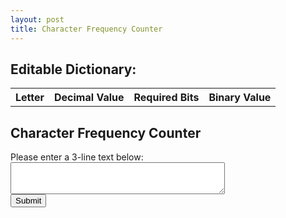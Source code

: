 ```yaml
---
layout: post
title: Character Frequency Counter
---
```


<!-- HTML for Editable Dictionary -->
<h2>Editable Dictionary:</h2>
<table id="editableDictionary">
  <tr>
    <th>Letter</th>
    <th>Decimal Value</th>
    <th>Required Bits</th>
    <th>Binary Value</th>
  </tr>
</table>

<!-- HTML for Character Frequency Counter -->
<h2>Character Frequency Counter</h2>
Please enter a 3-line text below:

<form id="charFrequencyForm">
  <textarea name="user_text" rows="3" cols="40"></textarea>
  <br>
  <input type="submit" value="Submit">
</form>

<div id="charFrequencyResult" style="display: none;">
  <h2>You Entered:</h2>
  <p id="enteredText"></p>

  <h2>Character Frequency:</h2>
  <div id="sortOptions">
    <label for="sortType">Sort by:</label>
    <select id="sortType">
      <option value="appearance">Appearance (Original Order)</option>
      <option value="frequencyAsc">Frequency (Ascending)</option>
      <option value="frequencyDesc">Frequency (Descending)</option>
    </select>
  </div>
  <table id="charFrequencyTable">
    <tr>
      <th>Character</th>
      <th>Frequency</th>
      <th>Required Bits</th>
    </tr>
  </table>
</div>

<!-- JavaScript for Character Frequency Counter -->
<script>

  // Get the default placement data from the Alphabet Dictionary
 // Get the default placement data from the Alphabet Dictionary
  var defaultPlacementData = [
    { letter: "a", decimal: 0, bits: 1, binary: "0" },
    { letter: "b", decimal: 1, bits: 1, binary: "1" },
    { letter: "c", decimal: 2, bits: 2, binary: "10" },
    { letter: "d", decimal: 3, bits: 2, binary: "11" },
    { letter: "e", decimal: 4, bits: 3, binary: "100" },
    { letter: "f", decimal: 5, bits: 3, binary: "101" },
    { letter: "g", decimal: 6, bits: 3, binary: "110" },
    { letter: "h", decimal: 7, bits: 3, binary: "111" },
    { letter: "i", decimal: 8, bits: 4, binary: "1000" },
    { letter: "j", decimal: 9, bits: 4, binary: "1001" },
    { letter: "k", decimal: 10, bits: 4, binary: "1010" },
    { letter: "l", decimal: 11, bits: 4, binary: "1011" },
    { letter: "m", decimal: 12, bits: 4, binary: "1100" },
    { letter: "n", decimal: 13, bits: 4, binary: "1101" },
    { letter: "o", decimal: 14, bits: 4, binary: "1110" },
    { letter: "p", decimal: 15, bits: 4, binary: "1111" },
    { letter: "q", decimal: 16, bits: 5, binary: "10000" },
    { letter: "r", decimal: 17, bits: 5, binary: "10001" },
    { letter: "s", decimal: 18, bits: 5, binary: "10010" },
    { letter: "t", decimal: 19, bits: 5, binary: "10011" },
    { letter: "u", decimal: 20, bits: 5, binary: "10100" },
    { letter: "v", decimal: 21, bits: 5, binary: "10101" },
    { letter: "w", decimal: 22, bits: 5, binary: "10110" },
    { letter: "x", decimal: 23, bits: 5, binary: "10111" },
    { letter: "y", decimal: 24, bits: 5, binary: "11000" },
    { letter: "z", decimal: 25, bits: 5, binary: "11001" },
  ];

  // Function to populate the editable dictionary
  function populateEditableDictionary() {
    var editableDictionary = document.getElementById("editableDictionary");

    for (var i = 0; i < defaultPlacementData.length; i++) {
      var row = editableDictionary.insertRow(-1);
      var cell1 = row.insertCell(0);
      var cell2 = row.insertCell(1);
      var cell3 = row.insertCell(2);
      var cell4 = row.insertCell(3);
      cell1.innerHTML = `<div class='draggable' draggable='true'>${defaultPlacementData[i].letter}</div>`;
      cell2.textContent = defaultPlacementData[i].decimal;
      cell3.textContent = defaultPlacementData[i].bits;
      cell4.textContent = defaultPlacementData[i].binary;
    }
  }

  // Call the function to populate the editable dictionary
  populateEditableDictionary();

  var dragSrcEl = null;

  function handleDragStart(e) {
    dragSrcEl = this;
    e.dataTransfer.effectAllowed = 'move';
    e.dataTransfer.setData('text/html', this.innerHTML);
  }

  function handleDragOver(e) {
    if (e.preventDefault) {
      e.preventDefault(); // Necessary to allow drop
    }
    e.dataTransfer.dropEffect = 'move';
    return false;
  }

  function handleDragEnter(e) {
    this.classList.add('over');
  }

  function handleDragLeave(e) {
    this.classList.remove('over');
  }

  function handleDrop(e) {
    if (e.stopPropagation) {
      e.stopPropagation(); // Stops some browsers from redirecting.
    }

    if (dragSrcEl != this) {
      dragSrcEl.innerHTML = this.innerHTML;
      this.innerHTML = e.dataTransfer.getData('text/html');
    }

    return false;
  }

  function handleDragEnd(e) {
    var draggableDivs = document.querySelectorAll('.draggable');
    draggableDivs.forEach(function (div) {
      div.classList.remove('over');
    });
  }

  var draggableDivs = document.querySelectorAll('.draggable');
  draggableDivs.forEach(function (div) {
    div.addEventListener('dragstart', handleDragStart, false);
    div.addEventListener('dragenter', handleDragEnter, false);
    div.addEventListener('dragover', handleDragOver, false);
    div.addEventListener('dragleave', handleDragLeave, false);
    div.addEventListener('drop', handleDrop, false);
    div.addEventListener('dragend', handleDragEnd, false);
  });

// Touch Event Handlers
function handleTouchStart(e) {
  dragSrcEl = e.target;
  e.dataTransfer.effectAllowed = 'move';
  e.dataTransfer.setData('text/html', e.target.innerHTML);
}

function handleTouchMove(e) {
  e.preventDefault();
}

function handleTouchEnd(e) {
  if (dragSrcEl != e.target) {
    dragSrcEl.innerHTML = e.target.innerHTML;
    e.target.innerHTML = e.dataTransfer.getData('text/html');
  }
}

// Attach Touch Event Listeners
draggableDivs.forEach(function (div) {
  div.setAttribute('draggable', 'true');
  div.addEventListener('mousedown', handleDragStart, false); // Mouse Event
  div.addEventListener('touchstart', handleTouchStart, false); // Touch Event
  div.addEventListener('touchmove', handleTouchMove, false); // Touch Event
  div.addEventListener('touchend', handleTouchEnd, false); // Touch Event
});

  document.getElementById("charFrequencyForm").addEventListener("submit", function (event) {
    event.preventDefault(); // Prevent the form from submitting and reloading the page

    var userText = document.querySelector("[name='user_text']").value;
    var formattedUserText = userText.replace(/\n/g, "<br>"); // Replace newline characters with <br> tags
    document.getElementById("enteredText").innerHTML = formattedUserText;

    var cleanedText = userText.replace(/[^a-zA-Z]/g, ""); // Remove non-alphabet characters
    var charCount = {};

    for (var i = 0; i < cleanedText.length; i++) {
      var char = cleanedText[i];
      if (!charCount[char]) {
        charCount[char] = 1;
      } else {
        charCount[char]++;
      }
    }

    function findRowTextByLetter(letter) {
      var editableDictionary = document.getElementById("editableDictionary");
      var rows = editableDictionary.rows;

      for (var i = 1; i < rows.length; i++) {
        var currentLetter = rows[i].cells[0].textContent.trim();
        if (currentLetter === letter) {
          // Create an array to hold cell text content
          var rowText = [];
          rowText.push(rows[i].cells[2].textContent.trim());

          // Join the cell text content with a separator (e.g., space)
          return rowText.join(' ');
        }
      }

      // If the letter is not found, return null
      return null;
    }

    var charFrequencyTable = document.getElementById("charFrequencyTable");
    charFrequencyTable.innerHTML = "<tr><th>Character</th><th>Frequency</th><th>Required Bits</th></tr>"; // Clear and set column headers

    for (var char in charCount) {
      var row = charFrequencyTable.insertRow(-1);
      var cell1 = row.insertCell(0);
      var cell2 = row.insertCell(1);
      var cell3 = row.insertCell(2);
      cell1.textContent = char;
      cell2.textContent = charCount[char];
      cell3.textContent = findRowTextByLetter(char);

    }

    // Show the result container
    document.getElementById("charFrequencyResult").style.display = "block";

    // Sort the table based on the selected option
    var sortType = document.getElementById("sortType").value;
    sortTable(charFrequencyTable, sortType);
  });

  function sortTable(table, sortType) {
    var rows, switching, i, x, y, shouldSwitch;
    switching = true;
    while (switching) {
      switching = false;
      rows = table.rows;
      for (i = 1; i < rows.length - 1; i++) {
        shouldSwitch = false;
        x = rows[i].getElementsByTagName("TD")[0];
        y = rows[i + 1].getElementsByTagName("TD")[0];
        switch (sortType) {
          case "appearance":
            if (x.innerHTML.toLowerCase() > y.innerHTML.toLowerCase()) {
              shouldSwitch = true;
            }
            break;
          case "frequencyAsc":
            if (parseInt(x.nextElementSibling.innerHTML) > parseInt(y.nextElementSibling.innerHTML)) {
              shouldSwitch = true;
            }
            break;
          case "frequencyDesc":
            if (parseInt(x.nextElementSibling.innerHTML) < parseInt(y.nextElementSibling.innerHTML)) {
              shouldSwitch = true;
            }
            break;
        }
        if (shouldSwitch) {
          rows[i].parentNode.insertBefore(rows[i + 1], rows[i]);
          switching = true;
        }
      }
    }
  }

  // Listen for changes to the sort type select element
  document.getElementById("sortType").addEventListener("change", function () {
    var charFrequencyTable = document.getElementById("charFrequencyTable");
    var sortType = document.getElementById("sortType").value;
    sortTable(charFrequencyTable, sortType);
  });

</script>

<style>
  .draggable {
    width: 30px;
    height: 30px;
    background-color: #f2f2f2;
    text-align: center;
    font-size: 20px;
    font-weight: bold;
    cursor: move;
  }

  #editableDictionary th {
    text-align: center;
  }

  #editableDictionary .over {
    background-color: #e9f7fe;
  }
</style>
